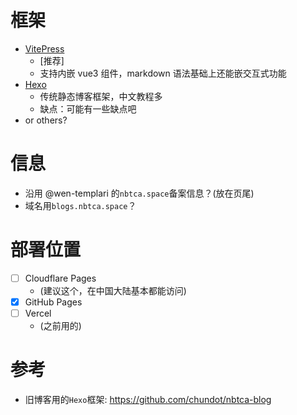 # 框架

- [VitePress](https://vitepress.dev/)
  - [推荐]
  - 支持内嵌 vue3 组件，markdown 语法基础上还能嵌交互式功能
- [Hexo](https://hexo.io/zh-cn/index.html)
  - 传统静态博客框架，中文教程多
  - 缺点：可能有一些缺点吧
- or others?

# 信息

- 沿用 @wen-templari 的`nbtca.space`备案信息？(放在页尾)
- 域名用`blogs.nbtca.space`？

# 部署位置

- [ ] Cloudflare Pages
  - (建议这个，在中国大陆基本都能访问)
- [x] GitHub Pages
- [ ] Vercel
  - (之前用的)

# 参考

- 旧博客用的`Hexo`框架: https://github.com/chundot/nbtca-blog
